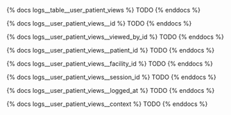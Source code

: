{% docs logs__table__user_patient_views %}
TODO
{% enddocs %}

{% docs logs__user_patient_views__id %}
TODO
{% enddocs %}

{% docs logs__user_patient_views__viewed_by_id %}
TODO
{% enddocs %}

{% docs logs__user_patient_views__patient_id %}
TODO
{% enddocs %}

{% docs logs__user_patient_views__facility_id %}
TODO
{% enddocs %}

{% docs logs__user_patient_views__session_id %}
TODO
{% enddocs %}

{% docs logs__user_patient_views__logged_at %}
TODO
{% enddocs %}

{% docs logs__user_patient_views__context %}
TODO
{% enddocs %}
